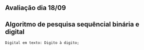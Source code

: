## Avaliação dia 18/09

## Algoritmo de pesquisa sequêncial binária e digital

    Digital em texto: Digito à digito;